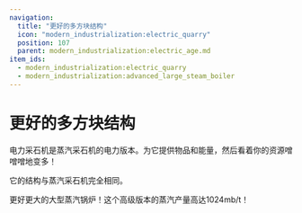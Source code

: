 ```yaml
---
navigation:
  title: "更好的多方块结构"
  icon: "modern_industrialization:electric_quarry"
  position: 107
  parent: modern_industrialization:electric_age.md
item_ids:
  - modern_industrialization:electric_quarry
  - modern_industrialization:advanced_large_steam_boiler
---
```


# 更好的多方块结构

电力采石机是蒸汽采石机的电力版本。为它提供物品和能量，然后看着你的资源噌噌噌地变多！

它的结构与蒸汽采石机完全相同。

<Recipe id="modern_industrialization:electric_age/machine/electric_quarry_asbl" />

更好更大的大型蒸汽锅炉！这个高级版本的蒸汽产量高达1024mb/t！

<Recipe id="modern_industrialization:electric_age/machine/advanced_large_steam_boiler_asbl" />

